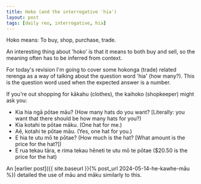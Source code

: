 ```yaml
---
title: Hoko (and the interrogative 'hia')
layout: post
tags: [daily reo, interrogative, hia]
---
```

Hoko means: To buy, shop, purchase, trade.

An interesting thing about 'hoko' is that it means to both buy and sell, so the meaning often has to be inferred from context.

For today's revision I'm going to cover some hokonga (trade) related rerenga as a way of talking about the question word 'hia' (how many?). This is the question word used when the expected answer is a number.

If you're out shopping for kākahu (clothes), the kaihoko (shopkeeper) might ask you:
- Kia hia ngā pōtae māu? (How many hats do you want? [Literally: you want that there should be how many hats for you?)
- Kia kotahi te pōtae māku. (One hat for me.)
- Aē, kotahi te pōtae māu. (Yes, one hat for you.)
- E hia te utu mō te pōtae? (How much is the hat? [What amount is the price for the hat?])
- E rua tekau tāra, e rima tekau hēneti te utu mō te pōtae ($20.50 is the price for the hat)

An [earlier post]({{ site.baseurl }}{% post_url 2024-05-14-he-kawhe-māu %}) detailed the use of māu and māku similarly to this.

